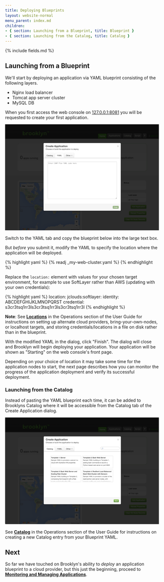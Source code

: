 ```yaml
---
title: Deploying Blueprints
layout: website-normal
menu_parent: index.md
children:
- { section: Launching from a Blueprint, title: Blueprint } 
- { section: Launching from the Catalog, title: Catalog } 
---
```


{% include fields.md %}


## Launching from a Blueprint

We'll start by deploying an application via YAML blueprint consisting of the following layers.

- Nginx load balancer
- Tomcat app server cluster
- MySQL DB

When you first access the web console on [127.0.0.1:8081](http://127.0.0.1:8081) you will be requested to create your first application.


[![Brooklyn web console, showing the YAML tab of the Add Application dialog.](images/add-application-modal-yaml.png)](images/add-application-modal-yaml-large.png)

Switch to the YAML tab and copy the blueprint below into the large text box. 

But *before* you submit it, modify the YAML to specify the location where the application will be deployed.

{% highlight yaml %}
{% readj _my-web-cluster.yaml %}
{% endhighlight %}

Replace the `location:` element with values for your chosen target environment, for example to use SoftLayer rather than AWS (updating with your own credentials): 

{% highlight yaml %}
location:
  jclouds:softlayer:
    identity: ABCDEFGHIJKLMNOPQRST
    credential: s3cr3tsq1rr3ls3cr3tsq1rr3ls3cr3tsq1rr3l
{% endhighlight %}

**Note**: See __[Locations](../ops/locations)__ in the Operations section of the User Guide for instructions on setting up alternate cloud providers, bring-your-own-nodes, or localhost targets, and storing credentials/locations in a file on disk rather than in the blueprint.

With the modified YAML in the dialog, click "Finish". The dialog will close and Brooklyn will begin deploying your
application. Your application will be shown as "Starting" on the web console's front page.

Depending on your choice of location it may take some time for the application nodes to start, the next page describes how you can monitor the progress of the application deployment and verify its successful deployment.

### Launching from the Catalog

Instead of pasting the YAML blueprint each time, it can be added to Brooklyns Catalog where it will be accessible from the Catalog tab of the Create Application dialog.

[![Viewing Catalog entries in Add Application dialog.](images/add-application-catalog-web-cluster-with-db.png)](images/add-application-catalog-web-cluster-with-db-large.png)

<!-- TODO: more detail for adding to catalog? but wait for persistence to be the default, 
     rather than extensively document default.catalog.bom.
     also need to include instructions on stopping (currently in help, including stopping apps) -->

See __[Catalog](../ops/catalog/)__ in the Operations section of the User Guide for instructions on creating a new Catalog entry from your Blueprint YAML.


## Next 

So far we have touched on Brooklyn's ability to *deploy* an application blueprint to a cloud provider, but this just the beginning, proceed to  **[Monitoring and Managing Applications](managing.html)**.
